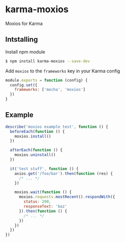 # karma-moxios

Moxios for Karma

## Intstalling

Install npm module

```bash
$ npm install karma-moxios --save-dev
```

Add `moxios` to the `frameworks` key in your Karma config

```js
module.exports = function (config) {
  config.set({
    frameworks: ['mocha', 'moxios']
  })
}
```

## Example

```js
describe('moxios example test', function () {
  beforeEach(function () {
    moxios.install()
  })

  afterEach(function () {
    moxios.uninstall()
  })

  it('test stuff', function () {
    axios.get('/foo/bar').then(function (res) {
      /* ... */
    })

    moxios.wait(function () {
      moxios.requests.mostRecent().respondWith({
        status: 200,
        responseText: 'baz'
      }).then(function () {
        /* ... */
      })
    })
  })
})
```
